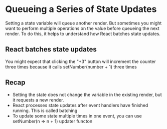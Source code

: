 # Queueing a Series of State Updates

Setting a state variable will queue another render. But sometimes you
might want to perform multiple operations on the value before queueing
the next render. To do this, it helps to understand how React
batches state updates.


## React batches state updates

You might expect that clicking the "+3" button will increment the counter three
times because it calls setNumber(number + 1) three times


## Recap

- Setting the state does not change the variable in the existing render, but
it requests a new render.
- React processes state updates after event handlers have finished running. This
is called batching
- To update some state multiple times in one event, you can use setNumber(n => n + 1) updater functon
